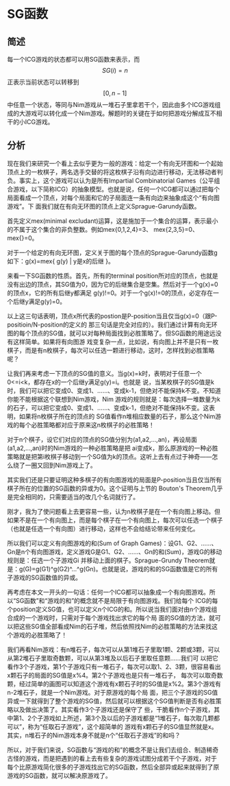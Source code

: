 # SG函数

## 简述

每一个ICG游戏的状态都可以用SG函数来表示，而 $$SG(i)=n$$ 正表示当前状态可以转移到 $$[0,n-1]$$ 中任意一个状态，等同与Nim游戏从一堆石子里拿若干个，因此由多个ICG游戏组成的大游戏可以转化成一个Nim游戏。解题时的关键在于如何把游戏分解成互不相干的小ICG游戏。

## 分析

现在我们来研究一个看上去似乎更为一般的游戏：给定一个有向无环图和一个起始顶点上的一枚棋子，两名选手交替的将这枚棋子沿有向边进行移动，无法移动者判 负。事实上，这个游戏可以认为是所有Impartial Combinatorial Games（公平组合游戏，以下简称ICG）的抽象模型。也就是说，任何一个ICG都可以通过把每个局面看成一个顶点，对每个局面和它的子局面连一条有向边来抽象成这个“有向图游戏”。下 面我们就在有向无环图的顶点上定义Sprague-Garundy函数。

首先定义mex\(minimal excludant\)运算，这是施加于一个集合的运算，表示最小的不属于这个集合的非负整数。例如mex{0,1,2,4}=3、 mex{2,3,5}=0、mex{}=0。

对于一个给定的有向无环图，定义关于图的每个顶点的Sprague-Garundy函数g如下：g\(x\)=mex{ g\(y\) \| y是x的后继 }。

来看一下SG函数的性质。首先，所有的terminal position所对应的顶点，也就是没有出边的顶点，其SG值为0，因为它的后继集合是空集。然后对于一个g\(x\)=0的顶点x，它的所有后继y都满足 g\(y\)!=0。对于一个g\(x\)!=0的顶点，必定存在一个后继y满足g\(y\)=0。

以上这三句话表明，顶点x所代表的postion是P-position当且仅当g\(x\)=0（跟P-positioin/N-position的定义的 那三句话是完全对应的）。我们通过计算有向无环图的每个顶点的SG值，就可以对每种局面找到必胜策略了。但SG函数的用途远没有这样简单。如果将有向图游 戏变复杂一点，比如说，有向图上并不是只有一枚棋子，而是有n枚棋子，每次可以任选一颗进行移动，这时，怎样找到必胜策略呢？

让我们再来考虑一下顶点的SG值的意义。当g\(x\)=k时，表明对于任意一个0&lt;=i&lt;k，都存在x的一个后继y满足g\(y\)=i。也就是 说，当某枚棋子的SG值是k时，我们可以把它变成0、变成1、……、变成k-1，但绝对不能保持k不变。不知道你能不能根据这个联想到Nim游戏，Nim 游戏的规则就是：每次选择一堆数量为k的石子，可以把它变成0、变成1、……、变成k-1，但绝对不能保持k不变。这表明，如果将n枚棋子所在的顶点的 SG值看作n堆相应数量的石子，那么这个Nim游戏的每个必胜策略都对应于原来这n枚棋子的必胜策略！

对于n个棋子，设它们对应的顶点的SG值分别为\(a1,a2,...,an\)，再设局面\(a1,a2,...,an\)时的Nim游戏的一种必胜策略是把 ai变成k，那么原游戏的一种必胜策略就是把第i枚棋子移动到一个SG值为k的顶点。这听上去有点过于神奇——怎么绕了一圈又回到Nim游戏上了。

其实我们还是只要证明这种多棋子的有向图游戏的局面是P-position当且仅当所有棋子所在的位置的SG函数的异或为0。这个证明与上节的 Bouton's Theorem几乎是完全相同的，只需要适当的改几个名词就行了。

刚才，我为了使问题看上去更容易一些，认为n枚棋子是在一个有向图上移动。但如果不是在一个有向图上，而是每个棋子在一个有向图上，每次可以任选一个棋子 （也就是任选一个有向图）进行移动，这样也不会给结论带来任何变化。

所以我们可以定义有向图游戏的和\(Sum of Graph Games\)：设G1、G2、……、Gn是n个有向图游戏，定义游戏G是G1、G2、……、Gn的和\(Sum\)，游戏G的移动规则是：任选一个子游戏Gi 并移动上面的棋子。Sprague-Grundy Theorem就是：g\(G\)=g\(G1\)^g\(G2\)^...^g\(Gn\)。也就是说，游戏的和的SG函数值是它的所有子游戏的SG函数值的异或。

再考虑在本文一开头的一句话：任何一个ICG都可以抽象成一个有向图游戏。所以“SG函数”和“游戏的和”的概念就不是局限于有向图游戏。我们给每个 ICG的每个position定义SG值，也可以定义n个ICG的和。所以说当我们面对由n个游戏组合成的一个游戏时，只需对于每个游戏找出求它的每个局 面的SG值的方法，就可以把这些SG值全部看成Nim的石子堆，然后依照找Nim的必胜策略的方法来找这个游戏的必胜策略了！

我们再看Nim游戏：有n堆石子，每次可以从第1堆石子里取1颗、2颗或3颗，可以从第2堆石子里取奇数颗，可以从第3堆及以后石子里取任意颗……我们可 以把它看作3个子游戏，第1个子游戏只有一堆石子，每次可以取1、2、3颗，很容易看出x颗石子的局面的SG值是x%4。第2个子游戏也是只有一堆石子， 每次可以取奇数颗，经过简单的画图可以知道这个游戏有x颗石子时的SG值是x%2。第3个游戏有n-2堆石子，就是一个Nim游戏。对于原游戏的每个局 面，把三个子游戏的SG值异或一下就得到了整个游戏的SG值，然后就可以根据这个SG值判断是否有必胜策略以及做出决策了。其实看作3个子游戏还是保守了 些，干脆看作n个子游戏，其中第1、2个子游戏如上所述，第3个及以后的子游戏都是“1堆石子，每次取几颗都可以”，称为“任取石子游戏”，这个超简单的 游戏有x颗石子的SG值显然就是x。其实，n堆石子的Nim游戏本身不就是n个“任取石子游戏”的和吗？

所以，对于我们来说，SG函数与“游戏的和”的概念不是让我们去组合、制造稀奇古怪的游戏，而是把遇到的看上去有些复杂的游戏试图分成若干个子游戏，对于 每个比原游戏简化很多的子游戏找出它的SG函数，然后全部异或起来就得到了原游戏的SG函数，就可以解决原游戏了。

